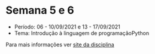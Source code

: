 # Semana 5 e 6

- Período: 06 - 10/09/2021 e 13 - 17/09/2021
- Tema: Introdução à linguagem de programaçãoPython

Para mais informações ver [site da disciplina](https://ppgcs012.netlify.app/semanal/sem5/)
